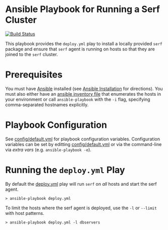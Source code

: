 Ansible Playbook for Running a Serf Cluster
===========================================

[![Build Status](https://travis-ci.org/jdutton/ansible-serf.png)](https://travis-ci.org/jdutton/ansible-serf)

This playbook provides the `deploy.yml` play to install a locally provided
`serf` package and ensure that `serf` agent is running on hosts so that they
are joined to the `serf` cluster.

# Prerequisites

You must have [Ansible](http://www.ansibleworks.com) installed (see
[Ansible Installation](http://www.ansibleworks.com/docs/intro_installation.html)
for directions).  You must also either have an
[ansible inventory file](http://www.ansibleworks.com/docs/intro_inventory.html)
that enumerates the hosts in your environment or call `ansible-playbook` with the
`-i` flag, specifying comma-separated hostnames explicitly.

# Playbook Configuration

See [config/default.yml](config/default.yml) for playbook configuration variables.
Configuration variables can be set by editting [config/default.yml](config/default.yml)
or via the command-line via *extra vars* (e.g. `ansible-playbook -e`).

# Running the `deploy.yml` Play

By default the [deploy.yml](deploy.yml) play will run `serf` on *all* hosts
and start the serf agent.

```
> ansible-playbook deploy.yml
```

To limit the hosts where the serf agent is deployed, use the `-l` or `--limit` with host patterns.

```
> ansible-playbook deploy.yml -l dbservers
```
